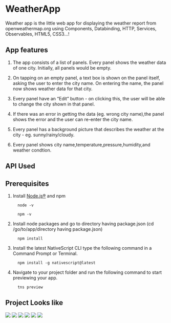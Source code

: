 # WeatherApp
Weather app is the little web app for displaying the weather report from openweathermap.org using Components, Databinding, HTTP, Services, Observables, HTML5, CSS3...!


## App features
1. The app consists of a list of panels. Every panel shows the weather data of one city. Initially, all panels would be empty.

2. On tapping on an empty panel, a text box is shown on the panel itself, asking the user to enter the city name. On entering the name, the panel now shows weather data for that city.

3. Every panel have an “Edit” button - on clicking this, the user will be able to change the city shown in that panel. 

4. If there was an error in getting the data (eg. wrong city name),the panel shows the error and the user can re-enter the city name.

5. Every panel has a background picture that describes the weather at the city - eg. sunny/rainy/cloudy.

6. Every panel shows city name,temperature,pressure,humidity,and weather condtion.
## API Used



## Prerequisites  
1. Install [Node.js®](https://nodejs.org/en/download) and npm
    ```
      node -v 
      
      npm -v
    ``` 
2. Install node packages and go to directory having package.json (cd /go/to/app/directory having package.json)
    ```
      npm install
    ```
3. Install the latest NativeScript CLI type the following command in a Command Prompt or Terminal.
    ```
      npm install -g nativescript@latest
    ```
4. Navigate to your project folder and run the following command to start previewing your app.
    ```
      tns preview
    ```
    
 ## Project Looks like  
![](HelloWorld/src/app/images/1.PNG)
![](HelloWorld/src/app/images/2.PNG)
![](HelloWorld/src/app/images/3.PNG)
![](HelloWorld/src/app/images/4.PNG)
![](HelloWorld/src/app/images/5.PNG)
![](HelloWorld/src/app/images/6.PNG)
